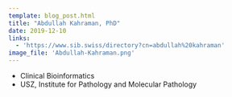 ```yaml
---
template: blog_post.html
title: "Abdullah Kahraman, PhD"
date: 2019-12-10
links:
  - 'https://www.sib.swiss/directory?cn=abdullah%20kahraman'
image_file: 'Abdullah-Kahraman.png'
---
```


* Clinical Bioinformatics 
* USZ, Institute for Pathology and Molecular Pathology

<!--more-->

